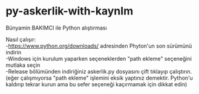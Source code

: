 # py-askerlik-with-kaynIm
Bünyamin BAKIMCI ile Python alıştırması

Nasıl çalışır:  
-https://www.python.org/downloads/ adresinden Phyton'un son sürümünü indirin  
-Windows için kurulum yaparken seçeneklerden "path ekleme" seçeneğini mutlaka seçin  
-Release bölümünden indiriğiniz askerlik.py dosyasını çift tıklayıp çalıştırın. (eğer çalışmıyorsa "path ekleme" işlemini eksik yaptınız demektir. Python'u kaldırıp tekrar kurun ama bu sefer seçeneği kaçırmamak için dikkat edin)  
